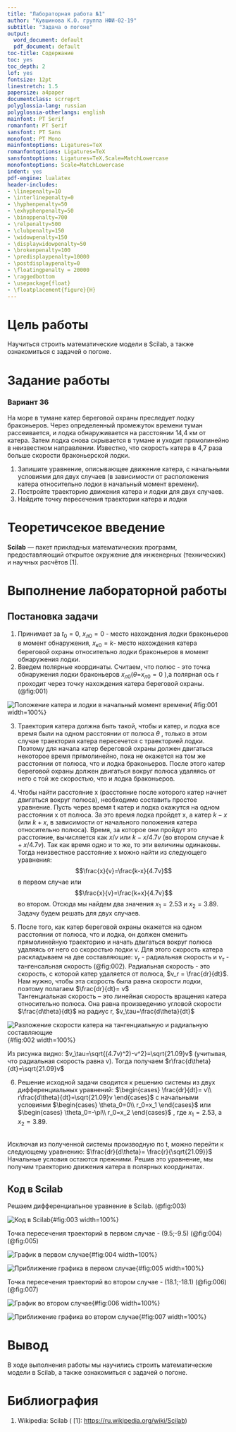 ```yaml
---
title: "Лабораторная работа №1"
author: "Кувшинова К.О. группа НФИ-02-19"
subtitle: "Задача о погоне"
output:
  word_document: default
  pdf_document: default
toc-title: Содержание
toc: yes
toc_depth: 2
lof: yes
fontsize: 12pt
linestretch: 1.5
papersize: a4paper
documentclass: scrreprt
polyglossia-lang: russian
polyglossia-otherlangs: english
mainfont: PT Serif
romanfont: PT Serif
sansfont: PT Sans
monofont: PT Mono
mainfontoptions: Ligatures=TeX
romanfontoptions: Ligatures=TeX
sansfontoptions: Ligatures=TeX,Scale=MatchLowercase
monofontoptions: Scale=MatchLowercase
indent: yes
pdf-engine: lualatex
header-includes:
- \linepenalty=10
- \interlinepenalty=0
- \hyphenpenalty=50
- \exhyphenpenalty=50
- \binoppenalty=700
- \relpenalty=500
- \clubpenalty=150
- \widowpenalty=150
- \displaywidowpenalty=50
- \brokenpenalty=100
- \predisplaypenalty=10000
- \postdisplaypenalty=0
- \floatingpenalty = 20000
- \raggedbottom
- \usepackage{float}
- \floatplacement{figure}{H}
---
```



# Цель работы

Научиться строить математические модели в Scilab, а также ознакомиться с задачей о погоне. 

# Задание работы

### Вариант 36

На море в тумане катер береговой охраны преследует лодку браконьеров.
Через определенный промежуток времени туман рассеивается, и лодка
обнаруживается на расстоянии 14,4 км от катера. Затем лодка снова скрывается в
тумане и уходит прямолинейно в неизвестном направлении. Известно, что скорость
катера в 4,7 раза больше скорости браконьерской лодки.
1. Запишите уравнение, описывающее движение катера, с начальными условиями для двух случаев (в зависимости от расположения катера
относительно лодки в начальный момент времени).
2. Постройте траекторию движения катера и лодки для двух случаев.
3. Найдите точку пересечения траектории катера и лодки 

# Теоретичсекое введение

**Scilab**
  — пакет прикладных математических программ, предоставляющий открытое окружение для инженерных (технических) и научных расчётов [1].

# Выполнение лабораторной работы

## Постановка задачи

1. Принимает за $t_0=0$, $x_{л0} = 0$ - место нахождения лодки браконьеров в
момент обнаружения, $x_{к0}= k$- место нахождения катера береговой охраны относительно лодки браконьеров в момент обнаружения лодки.
2. Введем полярные координаты. Считаем, что полюс - это точка обнаружения
лодки браконьеров
$x_{л0}$$(\theta$=$x_{л0}=0$ ),а полярная ось
r проходит через точку
нахождения катера береговой охраны. (@fig:001)

![Положение катера и лодки в начальный момент времени](2.png){ #fig:001 width=100%}

3. Траектория катера должна быть такой, чтобы и катер, и лодка все время
были на одном расстоянии от полюса
$\theta$
, только в этом случае траектория
катера пересечется с траекторией лодки.
Поэтому для начала катер береговой охраны должен двигаться некоторое
время прямолинейно, пока не окажется на том же расстоянии от полюса, что
и лодка браконьеров. После этого катер береговой охраны должен двигаться
вокруг полюса удаляясь от него с той же скоростью, что и лодка
браконьеров.

4. Чтобы найти расстояние x (расстояние после которого катер начнет двигаться вокруг полюса), необходимо составить простое уравнение. Пусть через время t катер и лодка окажутся на одном расстоянии x от полюса. За
это время лодка пройдет x, а катер $k-x$  (или $k+x$, в зависимости от начального положения катера относительно полюса). Время, за которое они пройдут это расстояние, вычисляется как
$x/v$ или $k-x/4.7v$  (во втором
случае $k+x/4.7v$). Так как время одно и то же, то эти величины одинаковы.
Тогда неизвестное расстояние
x можно найти из следующего уравнения:
$$\frac{x}{v}=\frac{k-x}{4.7v}$$
в первом случае или
$$\frac{x}{v}=\frac{k+x}{4.7v}$$ 
во втором.
Отсюда мы найдем два значения $x_1=2.53$ и $x_2=3.89$. Задачу будем решать для двух случаев.

5. После того, как катер береговой охраны окажется на одном расстоянии от полюса, что и лодка, он должен сменить прямолинейную траекторию и начать двигаться вокруг полюса удаляясь от него со скоростью лодки v.
Для этого скорость катера раскладываем на две составляющие: $v_r$ - радиальная скорость и $v_\tau$ - тангенсальная скорость (@fig:002). Радиальная
скорость - это скорость, с которой катер удаляется от полюса, $v_r = \frac{dr}{dt}$. Нам нужно, чтобы эта скорость была равна скорости лодки, поэтому полагаем $\frac{dr}{dt}= v$ <br>
Тангенциальная скорость – это линейная скорость вращения катера относительно полюса. Она равна произведению угловой скорости $\frac{d\theta}{dt}$ на радиус r, $v_\tau=\frac{d\theta}{dt}$

![Разложение скорости катера на тангенциальную и радиальную составляющие](5.png){#fig:002 width=100%}

Из рисунка видно: $v_\tau=\sqrt{(4.7v)^2)-v^2}=\sqrt{21.09}v$ (учитывая, что радиальная скорость равна v). Тогда получаем $r\frac{d\theta}{dt}=\sqrt{21.09}v$

6. Решение исходной задачи сводится к решению системы из двух
дифференциальных уравнений:
$\begin{cases}
\frac{dr}{dt}= v\\ 
r\frac{d\theta}{dt}=\sqrt{21.09}v
\end{cases}$
с начальными условиями 
$\begin{cases}
\theta_0=0\\ 
r_0=x_1  
\end{cases}$
или 
$\begin{cases}
\theta_0=-\pi\\ 
r_0=x_2  
\end{cases}$ , где $x_1=2.53$, а $x_2=3.89$.
<br>
Исключая из полученной системы производную по t, можно перейти к следующему уравнению:
$\frac{dr}{d\theta}= \frac{r}{\sqrt{21.09}}$
Начальные условия остаются прежними. Решив это уравнение, мы получим
траекторию движения катера в полярных координатах.

## Код в Scilab
Решаем дифференциальное уравнение в Scilab.
(@fig:003)

![Код в Scilab](sci.png){#fig:003 width=100%}

Точка пересечения траекторий в первом случае - (9.5;-9.5)
(@fig:004)(@fig:005)

![График в первом случае](1.1.png){#fig:004 width=100%}

![Приближение графика в первом случае](1.2.png){#fig:005 width=100%}


Точка пересечения траекторий во втором случае - (18.1;-18.1)
(@fig:006)(@fig:007)

![График во втором случае](2.1.png){#fig:006 width=100%}

![Приближение графика во втором случае](2.2.png){#fig:007 width=100%}


# Вывод

В ходе выполнения работы мы научились строить математические модели в Scilab, а также ознакомиться с задачей о погоне.

# Библиография

1. Wikipedia: Scilab ( [1]: https://ru.wikipedia.org/wiki/Scilab)
